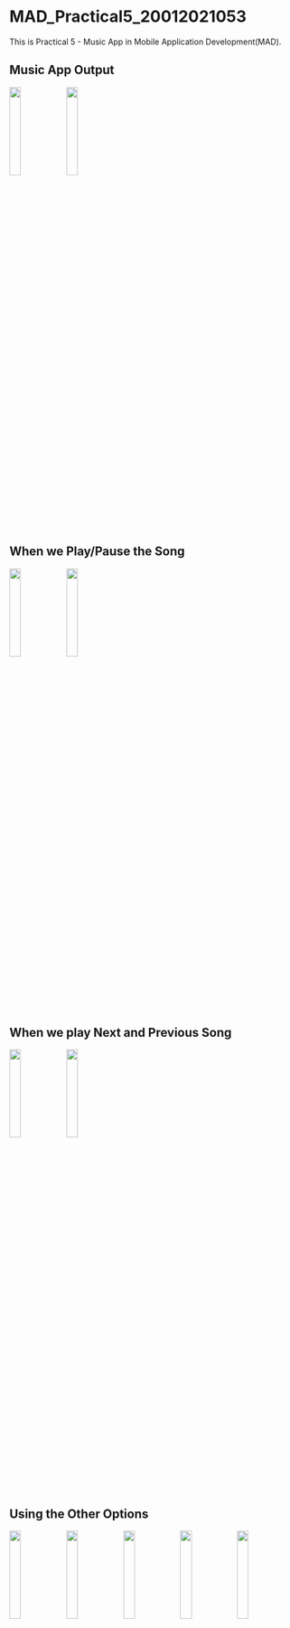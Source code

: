 # MAD_Practical5_20012021053
This is Practical 5 - Music App in Mobile Application Development(MAD).

## Music App Output
<img src="https://user-images.githubusercontent.com/110806025/199709070-df17e571-2ce0-4b33-940a-01c53a5a71c5.PNG" width="20%"><img src="https://user-images.githubusercontent.com/110806025/199709090-83cba07b-5fee-4ae3-9f9b-e34fe1ae56b7.PNG" width="20%">

## When we Play/Pause the Song
<img src="https://user-images.githubusercontent.com/110806025/199709176-45dda52e-f564-4a7d-aee8-f60b8c9167eb.PNG" width="20%"><img src="https://user-images.githubusercontent.com/110806025/199709193-d3d3ee10-be3b-4cac-b878-47ecf2917fab.PNG" width="20%">

## When we play Next and Previous Song
<img src="https://user-images.githubusercontent.com/110806025/199709259-74f976fd-fb1e-4f01-a4db-d83a4a0fa71c.PNG" width="20%"><img src="https://user-images.githubusercontent.com/110806025/199709281-b1eb4d6e-4e07-4384-9f04-7476fcf4eee5.PNG" width="20%">

## Using the Other Options
<img src="https://user-images.githubusercontent.com/110806025/199709441-37d48949-9ff2-43ff-aa29-1f3251f07df3.PNG" width="20%"><img src="https://user-images.githubusercontent.com/110806025/199709484-0ce1dc40-1468-48da-a257-6cdd5e8bad5b.PNG" width="20%"><img src="https://user-images.githubusercontent.com/110806025/199709511-8f619fa9-57e5-4bac-aa79-c188ac5f01b0.PNG" width="20%"><img src="https://user-images.githubusercontent.com/110806025/199710130-fc2b9d61-9b9f-4a71-885b-1fa25e56e236.PNG" width="20%"><img src="https://user-images.githubusercontent.com/110806025/199710140-80893c12-b973-429e-a019-4a97dc2c977d.PNG" width="20%">
